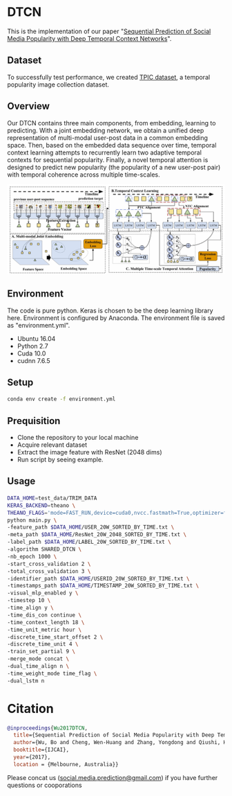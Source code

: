 # DTCN
This is the implementation of our paper "[Sequential Prediction of Social Media Popularity with Deep Temporal Context Networks](https://www.ijcai.org/Proceedings/2017/427)".

## Dataset

To successfully test performance, we created [TPIC dataset](https://github.com/social-media-prediction/TPIC2017), a temporal popularity image collection dataset. 

## Overview

Our DTCN contains three main components, from embedding, learning to predicting. With a joint embedding network, we obtain a unified deep representation of multi-modal user-post data in a common embedding space. Then, based on the embedded data sequence over time, temporal context learning attempts to recurrently learn two adaptive temporal contexts for sequential popularity. Finally, a novel temporal attention is designed to predict new popularity (the popularity of a new user-post pair) with temporal coherence across multiple time-scales.

![DTCN framework](figure/framework.jpg)


## Environment
The code is pure python. Keras is chosen to be the deep learning library here. Environment is configured by Anaconda. The environment file is saved as "environment.yml".

- Ubuntu 16.04
- Python 2.7
- Cuda 10.0
- cudnn 7.6.5

## Setup
```bash
conda env create -f environment.yml
```

## Prequisition

- Clone the repository to your local machine
- Acquire relevant dataset
- Extract the image feature with ResNet (2048 dims)
- Run script by seeing example.

## Usage

```bash
DATA_HOME=test_data/TRIM_DATA
KERAS_BACKEND=theano \
THEANO_FLAGS='mode=FAST_RUN,device=cuda0,nvcc.fastmath=True,optimizer=fast_run' \
python main.py \
-feature_path $DATA_HOME/USER_20W_SORTED_BY_TIME.txt \
-meta_path $DATA_HOME/ResNet_20W_2048_SORTED_BY_TIME.txt \
-label_path $DATA_HOME/LABEL_20W_SORTED_BY_TIME.txt \
-algorithm SHARED_DTCN \
-nb_epoch 1000 \
-start_cross_validation 2 \
-total_cross_validation 3 \
-identifier_path $DATA_HOME/USERID_20W_SORTED_BY_TIME.txt \
-timestamps_path $DATA_HOME/TIMESTAMP_20W_SORTED_BY_TIME.txt \
-visual_mlp_enabled y \
-timestep 10 \
-time_align y \
-time_dis_con continue \
-time_context_length 18 \
-time_unit_metric hour \
-discrete_time_start_offset 2 \
-discrete_time_unit 4 \
-train_set_partial 9 \
-merge_mode concat \
-dual_time_align n \
-time_weight_mode time_flag \
-dual_lstm n
```


# Citation

```Bibtex
@inproceedings{Wu2017DTCN,
  title={Sequential Prediction of Social Media Popularity with Deep Temporal Context Networks},
  author={Wu, Bo and Cheng, Wen-Huang and Zhang, Yongdong and Qiushi, Huang and Jintao, Li and Mei, Tao},
  booktitle={IJCAI},
  year={2017},
  location = {Melbourne, Australia}}
```

Please concat us (social.media.prediction@gmail.com) if you have further questions or cooporations
